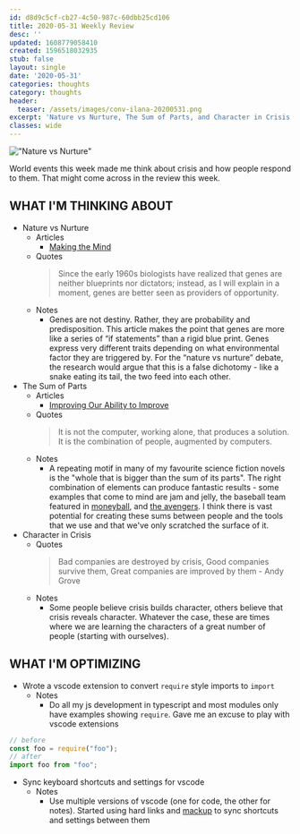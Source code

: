```yaml
---
id: d8d9c5cf-cb27-4c50-987c-60dbb25cd106
title: 2020-05-31 Weekly Review
desc: ''
updated: 1608779058410
created: 1596518032935
stub: false
layout: single
date: '2020-05-31'
categories: thoughts
category: thoughts
header:
  teaser: /assets/images/conv-ilana-20200531.png
excerpt: 'Nature vs Nurture, The Sum of Parts, and Character in Crisis'
classes: wide
---
```


!["Nature vs Nurture"](https://kevinslin-images.s3.us-west-2.amazonaws.com/images/conv-ilana-20200531.png)

World events this week made me think about crisis and how people respond to them. That might come across in the review this week. 


## WHAT I'M THINKING ABOUT

- Nature vs Nurture
  - Articles
    - [Making the Mind](http://bostonreview.net/books-ideas/gary-marcus-making-mind)
  - Quotes
    > Since the early 1960s biologists have realized that genes are neither blueprints nor dictators; instead, as I will explain in a moment, genes are better seen as providers of opportunity. 
  - Notes
    - Genes are not destiny. Rather, they are probability and predisposition. This article makes the point that genes are more like a series of “if statements” than a rigid blue print. Genes express very different traits depending on what environmental factor they are triggered by. For the “nature vs nurture” debate, the research would argue that this is a false dichotomy - like a snake eating its tail, the two feed into each other. 
- The Sum of Parts
  - Articles
    - [Improving Our Ability to Improve](https://www.dougengelbart.org/content/view/348/000/)
  - Quotes
    >  It is not the computer, working alone, that produces a solution. It is the combination of people, augmented by computers.
  - Notes
    - A repeating motif in many of my favourite science fiction novels is the "whole that is bigger than the sum of its parts". The right combination of elements can produce fantastic results - some examples that come to mind are jam and jelly, the baseball team featured in [moneyball](https://en.wikipedia.org/wiki/Moneyball), and [the avengers](https://en.wikipedia.org/wiki/The_Avengers_(2012_film)). I think there is vast potential for creating these sums between people and the tools that we use and that we've only scratched the surface of it. 
- Character in Crisis
  - Quotes
    > Bad companies are destroyed by crisis, Good companies survive them, Great companies are improved by them - Andy Grove
  - Notes
    - Some people believe crisis builds character, others believe that crisis reveals character. Whatever the case, these are times where we are learning the characters of a great number of people (starting with ourselves). 

## WHAT I'M OPTIMIZING

- Wrote a vscode extension to convert `require`  style imports to `import`
  - Notes
    - Do all my js development in typescript and most modules only have examples showing `require`. Gave me an excuse to play with vscode extensions
```ts
// before
const foo = require("foo");
// after
import foo from "foo";
```
- Sync keyboard shortcuts and settings for vscode
  - Notes 
    - Use multiple versions of vscode (one for code, the other for notes). Started using hard links and [mackup](https://github.com/lra/mackup) to sync shortcuts and settings between them


